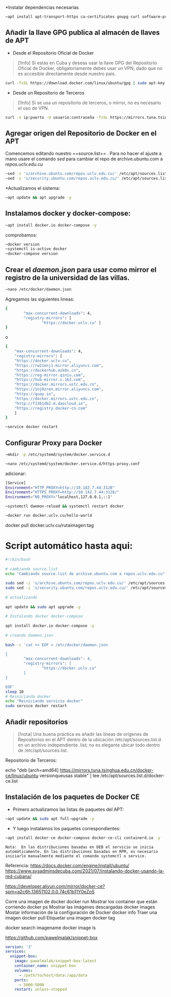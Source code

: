 *Instalar dependencias necesarias

```sh
~apt install apt-transport-https ca-certificates gnupg curl software-properties-common apparmor-utils avahi-daemon jq network-manager socat qrencode
```

## Añadir la llave GPG publica al almacén de llaves de APT

- Desde el Repositorio Oficial de Docker

> [!Info]
>Si estas en Cuba y deseas usar la llave GPG del Repositorio Oficial de Docker, obligatoriamente debes usar un VPN, dado que no es accesible directamente desde nuestro país.

```sh
curl -fsSL https://download.docker.com/linux/ubuntu/gpg | sudo apt-key add -
```

- Desde un Repositorio de Terceros

> [!Info]
>Si se usa un repositorio de terceros, o mirror, no es necesario el uso de VPN.

```sh
curl -x ip:puerto -U usuario:contraseña -fsSL https://mirrors.tuna.tsinghua.edu.cn/docker-ce/linux/ubuntu/gpg | sudo apt-key add -
```


## Agregar origen del Repositorio de Docker en el APT

Comencemos editando nuestro ==source.list== . Para no hacer el ajuste a mano usare el comando *sed* para cambiar el repo de archive.ubuntu.com a *repos.uclv.edu.cu*

```sh
~sed -i 's/archive.ubuntu.com/repos.uclv.edu.cu/' /etc/apt/sources.list
~sed -i 's/security.ubuntu.com/repos.uclv.edu.cu/' /etc/apt/sources.list
```


*Actualizamos el sistema:

```sh
~apt update && apt upgrade -y
```


## Instalamos docker y docker-compose:

```sh
~apt install docker.io docker-compose -y
```

comprobamos:

```sh 
~docker version
~systemctl is-active docker
~docker-compose version
```

## Crear el *daemon.json* para usar como mirror el registro de la universidad de las villas.

```sh
~nano /etc/docker/daemon.json
```
 
Agregamos las siguientes lineas:

```sh
{
        "max-concurrent-downloads": 4,
        "registry-mirrors": [
                "https://docker.uclv.cu" ]
}
```

o

```sh
{
    "max-concurrent-downloads": 4,
    "registry-mirrors": [
    "https://docker.uclv.cu",
    "https://rw21enj1.mirror.aliyuncs.com",
    "https://dockerhub.azk8s.cn",
    "https://reg-mirror.qiniu.com",
    "https://hub-mirror.c.163.com",
    "https://docker.mirrors.ustc.edu.cn",
    "https://1nj0zren.mirror.aliyuncs.com",
    "https://quay.io",
    "https://docker.mirrors.ustc.edu.cn",
    "http://f1361db2.m.daocloud.io",
    "https://registry.docker-cn.com"
    ]
}
```

```sh
~service docker restart
```

## Configurar Proxy para Docker

```sh
~mkdir -p /etc/systemd/system/docker.service.d
```

```sh
~nano /etc/systemd/system/docker.service.d/https-proxy.conf
```

adicionar:
```sh
[Service]
Environment="HTTP_PROXY=http://10.142.7.44:3128"
Environment="HTTPS_PROXY=http://10.142.7.44:3128/"
Environment="NO_PROXY="localhost,127.0.0.1,::1"
```

```sh
~systemctl daemon-reload && systemctl restart docker
```


```sh
~docker run docker.uclv.cu/hello-world
```

docker pull docker.uclv.cu/rutaimagen:tag

# Script automático hasta aqui:

```sh
#!/bin/bash
 
# cambiando source.list
echo "Cambiando source.list de archive.ubuntu.com a repos.uclv.edu.cu"
 
sudo sed -i 's/archive.ubuntu.com/repos.uclv.edu.cu/' /etc/apt/sources.list
sudo sed -i 's/security.ubuntu.com/repos.uclv.edu.cu/' /etc/apt/sources.list
 
# actualizando
 
apt update && sudo apt upgrade -y
 
# Instalando docker docker-compose
 
apt install docker.io docker-compose -y
 
# creando daemon.json
 
bash -c 'cat << EOF > /etc/docker/daemon.json

{
        "max-concurrent-downloads": 4,
        "registry-mirrors": [
                "https://docker.uclv.cu"
        ]
}

EOF'
sleep 10
# Reiniciando docker
echo "Reiniciando servicio docker"
sudo service docker restart
```

## Añadir repositorios 

>[!nota]
>Una buena práctica es añadir las líneas de orígenes de Repositorios en el APT dentro de la ubicación /etc/apt/sources.list.d en un archivo independiente .list; no es elegante ubicar todo dentro de /etc/apt/sources.list.

Repositorio de Terceros:

echo "deb [arch=amd64] https://mirrors.tuna.tsinghua.edu.cn/docker-ce/linux/ubuntu versionqueusas stable" |  tee /etc/apt/sources.list.d/docker-ce.list



## Instalación de los paquetes de Docker CE

- Primero actualizamos las listas de paquetes del APT:

```sh
~apt update && sudo apt full-upgrade -y
```

- Y luego instalamos los paquetes correspondientes:

```sh
~apt install docker-ce docker-compose docker-ce-cli containerd.io -y
```


	Nota:  En las distribuciones basadas en DEB el servicio se inicia automáticamente. En las distribuciones basadas en RPM, es necesario iniciarlo manualmente mediante el comando systemctl o service. 

Referencia: https://docs.docker.com/engine/install/ubuntu/
https://www.sysadminsdecuba.com/2021/07/instalando-docker-usando-la-red-cubana/

https://developer.aliyun.com/mirror/docker-ce?spm=a2c6h.13651102.0.0.74c61b11Y0eZoS


Corre una imagen de docker
docker run
Mostrar los container que están corriendo
docker ps
	Mostrar las imágenes descargadas
docker images
Mostar información de la configuración de Docker
docker info
Traer una imagen
docker pull
Etiquetar una imagen
docker tag

docker search imagename
docker image ls



https://github.com/pawelmalak/snippet-box
```yml
version: '3'
services:
  snippet-box:
    image: pawelmalak/snippet-box:latest
    container_name: snippet-box
    volumes:
      - /path/to/host/data:/app/data
    ports:
      - 5000:5000
    restart: unless-stopped
```
